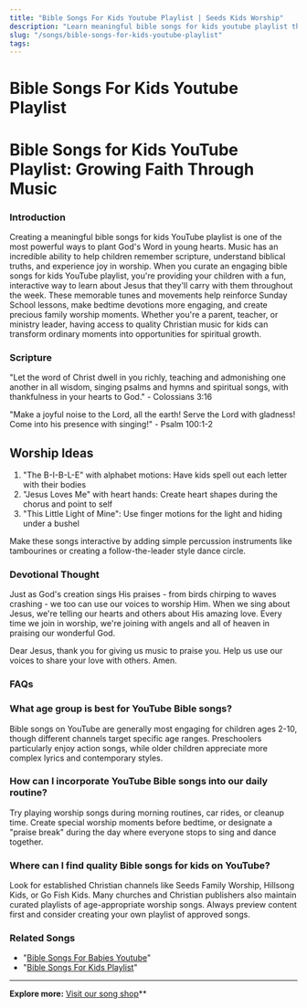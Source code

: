 ```yaml
---
title: "Bible Songs For Kids Youtube Playlist | Seeds Kids Worship"
description: "Learn meaningful bible songs for kids youtube playlist that teach Scripture through music. Interactive worship resources for kids and families."
slug: "/songs/bible-songs-for-kids-youtube-playlist"
tags:
---
```


# Bible Songs For Kids Youtube Playlist

# Bible Songs for Kids YouTube Playlist: Growing Faith Through Music

### Introduction
Creating a meaningful bible songs for kids YouTube playlist is one of the most powerful ways to plant God's Word in young hearts. Music has an incredible ability to help children remember scripture, understand biblical truths, and experience joy in worship. When you curate an engaging bible songs for kids YouTube playlist, you're providing your children with a fun, interactive way to learn about Jesus that they'll carry with them throughout the week. These memorable tunes and movements help reinforce Sunday School lessons, make bedtime devotions more engaging, and create precious family worship moments. Whether you're a parent, teacher, or ministry leader, having access to quality Christian music for kids can transform ordinary moments into opportunities for spiritual growth.

### Scripture
"Let the word of Christ dwell in you richly, teaching and admonishing one another in all wisdom, singing psalms and hymns and spiritual songs, with thankfulness in your hearts to God." - Colossians 3:16

"Make a joyful noise to the Lord, all the earth! Serve the Lord with gladness! Come into his presence with singing!" - Psalm 100:1-2

## Worship Ideas
1. "The B-I-B-L-E" with alphabet motions: Have kids spell out each letter with their bodies
2. "Jesus Loves Me" with heart hands: Create heart shapes during the chorus and point to self
3. "This Little Light of Mine": Use finger motions for the light and hiding under a bushel

Make these songs interactive by adding simple percussion instruments like tambourines or creating a follow-the-leader style dance circle.

### Devotional Thought
Just as God's creation sings His praises - from birds chirping to waves crashing - we too can use our voices to worship Him. When we sing about Jesus, we're telling our hearts and others about His amazing love. Every time we join in worship, we're joining with angels and all of heaven in praising our wonderful God.

Dear Jesus, thank you for giving us music to praise you. Help us use our voices to share your love with others. Amen.

### FAQs

### What age group is best for YouTube Bible songs?
Bible songs on YouTube are generally most engaging for children ages 2-10, though different channels target specific age ranges. Preschoolers particularly enjoy action songs, while older children appreciate more complex lyrics and contemporary styles.

### How can I incorporate YouTube Bible songs into our daily routine?
Try playing worship songs during morning routines, car rides, or cleanup time. Create special worship moments before bedtime, or designate a "praise break" during the day where everyone stops to sing and dance together.

### Where can I find quality Bible songs for kids on YouTube?
Look for established Christian channels like Seeds Family Worship, Hillsong Kids, or Go Fish Kids. Many churches and Christian publishers also maintain curated playlists of age-appropriate worship songs. Always preview content first and consider creating your own playlist of approved songs.

### Related Songs

- "[Bible Songs For Babies Youtube](/songs/bible-songs-for-babies-youtube/)"
- "[Bible Songs For Kids Playlist](/songs/bible-songs-for-kids-playlist/)"

---

**Explore more:** [Visit our song shop](https://seedskidsworship.com/shop)**

<!-- Schema Markup -->
<script type="application/ld+json">
{
  "@context": "https://schema.org",
  "@type": "MusicRecording",
  "name": "Bible Songs For Kids Youtube Playlist",
  "byArtist": {
    "@type": "MusicGroup",
    "name": "Seeds Kids Worship"
  },
  "isFamilyFriendly": true,
  "url": "https://seedskidsworship.com/songs/bible-songs-for-kids-youtube-playlist/"
}
</script>